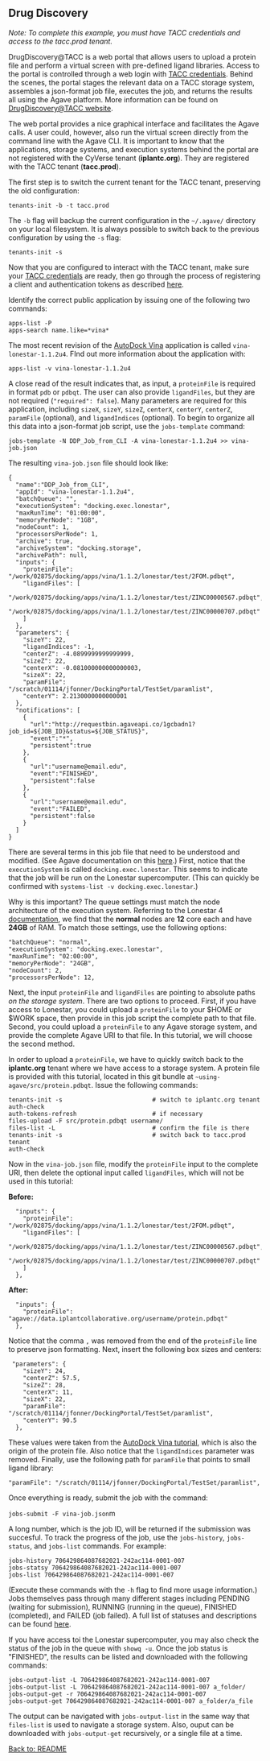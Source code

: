 ## Drug Discovery

*Note: To complete this example, you must have TACC credentials and access to the tacc.prod tenant.*

DrugDiscovery@TACC is a web portal that allows users to upload a protein file and perform a virtual screen with pre-defined ligand libraries.
Access to the portal is controlled through a web login with [TACC credentials](https://portal.tacc.utexas.edu/).
Behind the scenes, the portal stages the relevant data on a TACC storage system, assembles a json-format job file, executes the job, and returns the results all using the Agave platform.
More information can be found on [DrugDiscovery@TACC website](https://drugdiscovery.tacc.utexas.edu/).

The web portal provides a nice graphical interface and facilitates the Agave calls.
A user could, however, also run the virtual screen directly from the command line with the Agave CLI.
It is important to know that the applications, storage systems, and execution systems behind the portal are not registered with the CyVerse tenant (**iplantc.org**).
They are registered with the TACC tenant (**tacc.prod**).

The first step is to switch the current tenant for the TACC tenant, preserving the old configuration:

```tenants-init -b -t tacc.prod```

The `-b` flag will backup the current configuration in the `~/.agave/` directory on your local filesystem.
It is always possible to switch back to the previous configuration by using the `-s` flag:

```tenants-init -s```

Now that you are configured to interact with the TACC tenant, make sure your [TACC credentials](https://portal.tacc.utexas.edu/) are ready, then go through the process of registering a client and authentication tokens as described [here](initializing.md).

Identify the correct public application by issuing one of the following two commands:

```
apps-list -P
apps-search name.like=*vina*
```

The most recent revision of the [AutoDock Vina](http://vina.scripps.edu/) application is called `vina-lonestar-1.1.2u4`.
FInd out more information about the application with:

```apps-list -v vina-lonestar-1.1.2u4```

A close read of the result indicates that, as input, a `proteinFile` is required in format `pdb` or `pdbqt`.
The user can also provide `ligandFiles`, but they are not required (`"required": false`).
Many parameters are required for this application, including `sizeX`, `sizeY`, `sizeZ`, `centerX`, `centerY`, `centerZ`, `paramFile` (optional), and `ligandIndices` (optional). To begin to organize all this data into a json-format job script, use the `jobs-template` command:

```jobs-template -N DDP_Job_from_CLI -A vina-lonestar-1.1.2u4 >> vina-job.json```

The resulting `vina-job.json` file should look like:

```
{
  "name":"DDP_Job_from_CLI",
  "appId": "vina-lonestar-1.1.2u4",
  "batchQueue": "",
  "executionSystem": "docking.exec.lonestar",
  "maxRunTime": "01:00:00",
  "memoryPerNode": "1GB",
  "nodeCount": 1,
  "processorsPerNode": 1,
  "archive": true,
  "archiveSystem": "docking.storage",
  "archivePath": null,
  "inputs": {
    "proteinFile": "/work/02875/docking/apps/vina/1.1.2/lonestar/test/2FOM.pdbqt",
    "ligandFiles": [ 
      "/work/02875/docking/apps/vina/1.1.2/lonestar/test/ZINC00000567.pdbqt",
      "/work/02875/docking/apps/vina/1.1.2/lonestar/test/ZINC00000707.pdbqt"
    ]
  },
  "parameters": {
    "sizeY": 22,
    "ligandIndices": -1,
    "centerZ": -4.0899999999999999,
    "sizeZ": 22,
    "centerX": -0.081000000000000003,
    "sizeX": 22,
    "paramFile": "/scratch/01114/jfonner/DockingPortal/TestSet/paramlist",
    "centerY": 2.2130000000000001
  },
  "notifications": [
    {
      "url":"http://requestbin.agaveapi.co/1gcbadn1?job_id=${JOB_ID}&status=${JOB_STATUS}",
      "event":"*",
      "persistent":true
    },
    {
      "url":"username@email.edu",
      "event":"FINISHED",
      "persistent":false
    },
    {
      "url":"username@email.edu",
      "event":"FAILED",
      "persistent":false
    }
  ]
}

```

There are several terms in this job file that need to be understood and modified.
(See Agave documentation on this [here](http://agaveapi.co/documentation/tutorials/app-management-tutorial/).)
First, notice that the `executionSystem` is called `docking.exec.lonestar`.
This seems to indicate that the job will be run on the Lonestar supercomputer.
(This can quickly be confirmed with `systems-list -v docking.exec.lonestar`.)

Why is this important?
The queue settings must match the node architecture of the execution system.
Referring to the Lonestar 4 [documentation](https://portal.tacc.utexas.edu/user-guides/lonestar), we find that the **normal** nodes are **12** core each and have **24GB** of RAM.
To match those settings, use the following options:

```
"batchQueue": "normal",
"executionSystem": "docking.exec.lonestar",
"maxRunTime": "02:00:00",
"memoryPerNode": "24GB",
"nodeCount": 2,
"processorsPerNode": 12,
```

Next, the input `proteinFile` and `ligandFiles` are pointing to absolute paths _on the storage system_.
There are two options to proceed.
First, if you have access to Lonestar, you could upload a `proteinFile` to your $HOME or $WORK space, then provide in this job script the complete path to that file.
Second, you could upload a `proteinFile` to any Agave storage system, and provide the complete Agave URI to that file.
In this tutorial, we will choose the second method.

In order to upload a `proteinFile`, we have to quickly switch back to the **iplantc.org** tenant where we have access to a storage system.
A protein file is provided with this tutorial, located in this git bundle at `~using-agave/src/protein.pdbqt`.
Issue the following commands:

```
tenants-init -s							# switch to iplantc.org tenant
auth-check
auth-tokens-refresh						# if necessary
files-upload -F src/protein.pdbqt username/
files-list -L							# confirm the file is there
tenants-init -s							# switch back to tacc.prod tenant
auth-check
```

Now in the `vina-job.json` file, modify the `proteinFile` input to the complete URI, then delete the optional input called `ligandFiles`, which will not be used in this tutorial:

**Before:**
```
  "inputs": {
    "proteinFile": "/work/02875/docking/apps/vina/1.1.2/lonestar/test/2FOM.pdbqt",
    "ligandFiles": [ 
      "/work/02875/docking/apps/vina/1.1.2/lonestar/test/ZINC00000567.pdbqt",
      "/work/02875/docking/apps/vina/1.1.2/lonestar/test/ZINC00000707.pdbqt"
    ]
  },
```

**After:**
```
  "inputs": {
    "proteinFile": "agave://data.iplantcollaborative.org/username/protein.pdbqt"
  },
```

Notice that the comma `,` was removed from the end of the `proteinFile` line to preserve json formatting.
Next, insert the following box sizes and centers:

```
 "parameters": {
    "sizeY": 24,
    "centerZ": 57.5,
    "sizeZ": 28,
    "centerX": 11,
    "sizeX": 22,
    "paramFile": "/scratch/01114/jfonner/DockingPortal/TestSet/paramlist",
    "centerY": 90.5
  },
```

These values were taken from the [AutoDock Vina tutorial](http://vina.scripps.edu/tutorial.html), which is also the origin of the protein file.
Also notice that the `ligandIndices` parameter was removed.
Finally, use the following path for `paramFile` that points to small ligand library:

```"paramFile": "/scratch/01114/jfonner/DockingPortal/TestSet/paramlist",```

Once everything is ready, submit the job with the command:

```jobs-submit -F vina-job.json```m

A long number, which is the job ID, will be returned if the submission was succesful.
To track the progress of the job, use the `jobs-history`, `jobs-status`, and `jobs-list` commands. For example:

```
jobs-history 706429864087682021-242ac114-0001-007
jobs-statsy 706429864087682021-242ac114-0001-007
jobs-list 706429864087682021-242ac114-0001-007
```

(Execute these commands with the `-h` flag to find more usage information.)
Jobs themselves pass through many different stages including PENDING (waiting for submission), RUNNING (running in the queue), FINISHED (completed), and FAILED (job failed).
A full list of statuses and descriptions can be found [here](http://agaveapi.co/documentation/tutorials/job-management-tutorial/).

If you have access toi the Lonestar supercomputer, you may also check the status of the job in the queue with `showq -u`.
Once the job status is "FINISHED", the results can be listed and downloaded with the following commands:

```
jobs-output-list -L 706429864087682021-242ac114-0001-007
jobs-output-list -L 706429864087682021-242ac114-0001-007 a_folder/
jobs-output-get -r 706429864087682021-242ac114-0001-007
jobs-output-get 706429864087682021-242ac114-0001-007 a_folder/a_file
```

The output can be navigated with `jobs-output-list` in the same way that `files-list` is used to navigate a storage system.
Also, ouput can be downloaded with `jobs-output-get` recursively, or a single file at a time.

[Back to: README](../README.md)
